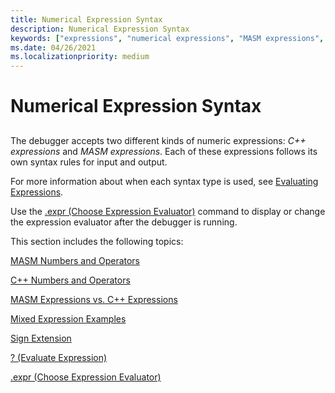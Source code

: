 ```yaml
---
title: Numerical Expression Syntax
description: Numerical Expression Syntax
keywords: ["expressions", "numerical expressions", "MASM expressions", "C++ expressions", "syntax rules for commands, numerical expressions", "syntax rules for commands, MASM expressions", "syntax rules for commands, C++ expressions"]
ms.date: 04/26/2021
ms.localizationpriority: medium
---
```


# Numerical Expression Syntax


## <span id="ddk_numerical_expression_syntax_dbg"></span><span id="DDK_NUMERICAL_EXPRESSION_SYNTAX_DBG"></span>


The debugger accepts two different kinds of numeric expressions: *C++ expressions* and *MASM expressions*. Each of these expressions follows its own syntax rules for input and output.

For more information about when each syntax type is used, see [Evaluating Expressions](evaluating-expressions.md).

Use the [.expr (Choose Expression Evaluator)](-expr--choose-expression-evaluator-.md) command to display or change the expression evaluator after the debugger is running.

This section includes the following topics:

[MASM Numbers and Operators](masm-numbers-and-operators.md)

[C++ Numbers and Operators](c---numbers-and-operators.md)

[MASM Expressions vs. C++ Expressions](masm-expressions-vs--c---expressions.md)

[Mixed Expression Examples](expression-examples.md)

[Sign Extension](sign-extension.md)

[? (Evaluate Expression)](---evaluate-expression-.md)

[.expr (Choose Expression Evaluator)](-expr--choose-expression-evaluator-.md)


 

 





